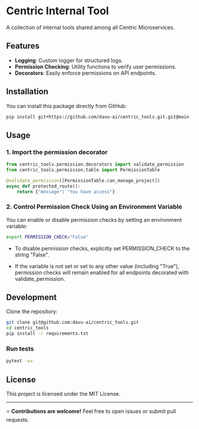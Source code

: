 # Centric Internal Tool 

A collection of internal tools shared among all Centric Microservices.

## Features
- **Logging**: Custom logger for structured logs.
- **Permission Checking**: Utility functions to verify user permissions.
- **Decorators**: Easily enforce permissions on API endpoints.

## Installation

You can install this package directly from GitHub:

```bash
pip install git+https://github.com/davu-ai/centric_tools.git.git@main
```

## Usage

### 1. Import the permission decorator
```python
from centric_tools.permission.decorators import validate_permission
from centric_tools.permission.table import PermissionTable

@validate_permission([PermissionTable.can_manage_project])
async def protected_route():
    return {"message": "You have access"}
```
### **2. Control Permission Check Using an Environment Variable**
You can enable or disable permission checks by setting an environment variable:  

```bash
export PERMISSION_CHECK="False"
```
- To disable permission checks, explicitly set PERMISSION_CHECK to the string "False".

- If the variable is not set or set to any other value (including "True"), permission checks will remain enabled for all endpoints decorated with validate_permission.





## Development

Clone the repository:

```bash
git clone git@github.com:davu-ai/centric_tools.git
cd centric_tools
pip install -r requirements.txt
```
### Run tests
```bash
pytest -vv
```
## License
This project is licensed under the MIT License.

---

⭐ **Contributions are welcome!** Feel free to open issues or submit pull requests.

